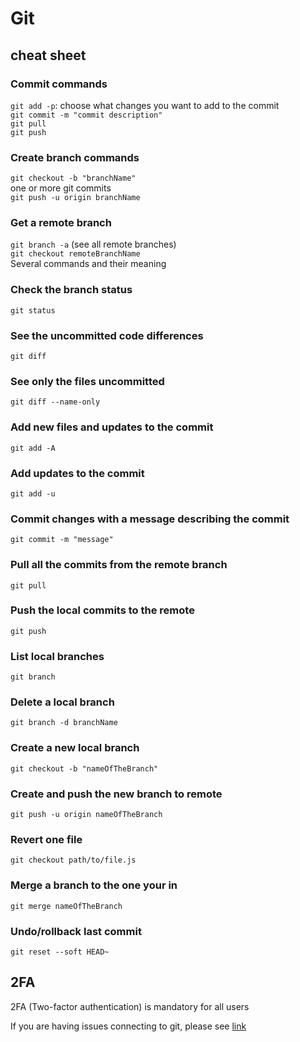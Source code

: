 # Git

## cheat sheet

### Commit commands

`git add -p`: choose what changes you want to add to the commit  
`git commit -m "commit description"`  
`git pull`  
`git push`

### Create branch commands

`git checkout -b "branchName"`  
one or more git commits  
`git push -u origin branchName`

### Get a remote branch

`git branch -a` (see all remote branches)  
`git checkout remoteBranchName`  
Several commands and their meaning

### Check the branch status

`git status`

### See the uncommitted code differences

`git diff`

### See only the files uncommitted

`git diff --name-only`

### Add new files and updates to the commit

`git add -A`

### Add updates to the commit

`git add -u`

### Commit changes with a message describing the commit

`git commit -m "message"`

### Pull all the commits from the remote branch

`git pull`

### Push the local commits to the remote

`git push`

### List local branches

`git branch`

### Delete a local branch

`git branch -d branchName`

### Create a new local branch

`git checkout -b "nameOfTheBranch"`

### Create and push the new branch to remote

`git push -u origin nameOfTheBranch`

### Revert one file

`git checkout path/to/file.js`

### Merge a branch to the one your in

`git merge nameOfTheBranch`

### Undo/rollback last commit

`git reset --soft HEAD~`

## 2FA

2FA (Two-factor authentication) is mandatory for all users

If you are having issues connecting to git, please see [link](https://help.github.com/articles/authorizing-a-personal-access-token-for-use-with-a-saml-single-sign-on-organization/)
